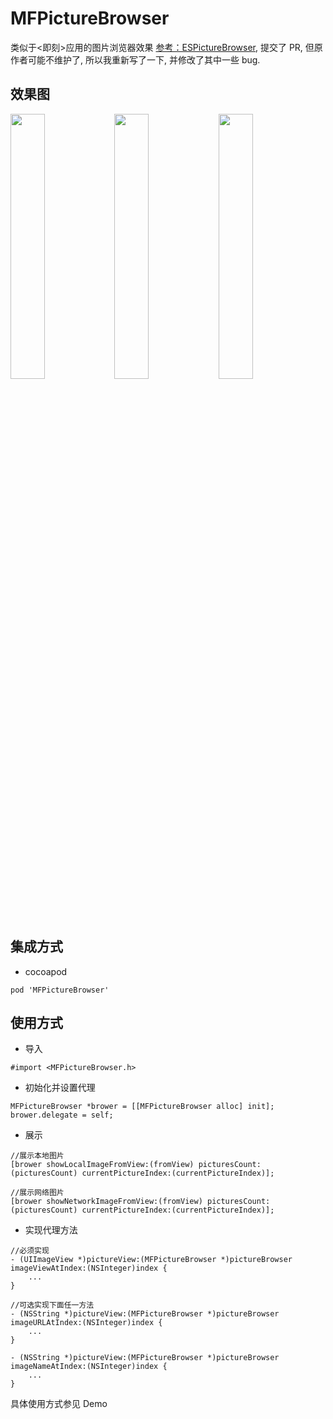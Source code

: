 # MFPictureBrowser

类似于<即刻>应用的图片浏览器效果
[参考：ESPictureBrowser](https://github.com/EnjoySR/ESPictureBrowser), 提交了 PR, 但原作者可能不维护了, 所以我重新写了一下, 并修改了其中一些 bug.

## 效果图

<img src="https://github.com/GodzzZZZ/Warehouse/blob/master/MFPictureBrowser/1.gif" width="33%"/><img src="https://github.com/GodzzZZZ/Warehouse/blob/master/MFPictureBrowser/2.gif" width="33%"/><img src="https://github.com/GodzzZZZ/Warehouse/blob/master/MFPictureBrowser/3.gif" width="33%"/>

## 集成方式
- cocoapod

```
pod 'MFPictureBrowser'
```

## 使用方式
- 导入

```objc
#import <MFPictureBrowser.h>
```

- 初始化并设置代理

```objc
MFPictureBrowser *brower = [[MFPictureBrowser alloc] init];
brower.delegate = self;
```
- 展示

```objc
//展示本地图片
[brower showLocalImageFromView:(fromView) picturesCount:(picturesCount) currentPictureIndex:(currentPictureIndex)];

//展示网络图片
[brower showNetworkImageFromView:(fromView) picturesCount:(picturesCount) currentPictureIndex:(currentPictureIndex)];
```

- 实现代理方法

```objc
//必须实现
- (UIImageView *)pictureView:(MFPictureBrowser *)pictureBrowser imageViewAtIndex:(NSInteger)index {
    ...
}

//可选实现下面任一方法
- (NSString *)pictureView:(MFPictureBrowser *)pictureBrowser imageURLAtIndex:(NSInteger)index {
    ...
}

- (NSString *)pictureView:(MFPictureBrowser *)pictureBrowser imageNameAtIndex:(NSInteger)index {
    ...
}
```

具体使用方式参见 Demo


